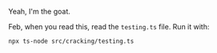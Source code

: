 Yeah, I'm the goat.

Feb, when you read this, read the `testing.ts` file. Run it with:

```bash
npx ts-node src/cracking/testing.ts
```



